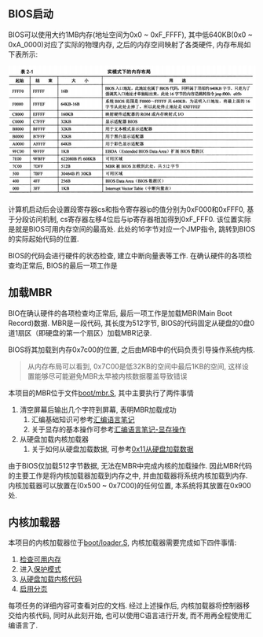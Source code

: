 BIOS启动
-------------

BIOS可以使用大约1MB内存(地址空间为0x0 ~ 0xF_FFFF), 其中低640KB(0x0 ~ 0xA_0000)对应了实际的物理内存, 之后的内存空间映射了各类硬件, 内存布局如下表所示:

![实模式内存布局](images/实模式内存布局.jpg)

计算机启动后会设置段寄存器cs和指令寄存器ip的值分别为0xF000和0xFFF0, 基于分段访问机制, cs寄存器左移4位后与ip寄存器相加得到0xF_FFF0. 该位置实际是就是BIOS可用内存空间的最高处. 此处的16字节对应一个JMP指令, 跳转到BIOS的实际起始代码的位置.
 
BIOS的代码会进行硬件的状态检查, 建立中断向量表等工作.  在确认硬件的各项检查均正常后, BIOS的最后一项工作是


加载MBR
-------------

BIO在确认硬件的各项检查均正常后, 最后一项工作是加载MBR(Main Boot Record)数据.  MBR是一段代码, 其长度为512字节, BIOS的代码固定从硬盘的0盘0道1扇区（即硬盘的第一个扇区）加载MBR记录.

BIOS将其加载到内存0x7c00的位置, 之后由MRB中的代码负责引导操作系统内核. 

> 从内存布局可以看到, 0x7C00是低32KB的空间中最后1KB的空间, 这样设置能够尽可能避免MBR太早被内核数据覆盖导致错误

本项目的MBR位于文件[boot/mbr.S](../boot/mbr.S), 其中主要执行了两件事情

1. 清空屏幕后输出几个字符到屏幕, 表明MBR加载成功
   1. 汇编基础知识可参考[汇编语言笔记](https://lizec.top/2017/12/05/%E6%B1%87%E7%BC%96%E8%AF%AD%E8%A8%80%E7%AC%94%E8%AE%B0/)
   2. 关于显存的基本操作可参考[汇编语言笔记-显存操作](https://lizec.top/2017/12/05/%E6%B1%87%E7%BC%96%E8%AF%AD%E8%A8%80%E7%AC%94%E8%AE%B0/#%E6%98%BE%E5%AD%98%E6%93%8D%E4%BD%9C)
2. 从硬盘加载内核加载器
   1. 关于如何从硬盘加载数据, 可参考[0x11从硬盘加载数据](https://www.kn0sky.com/?p=42#%E7%A1%AC%E7%9B%98%E7%AE%80%E4%BB%8B)


由于BIOS仅加载512字节数据, 无法在MBR中完成内核的加载操作. 因此MBR代码的主要工作是将内核加载器加载到内存之中, 并由加载器将系统内核加载到内存. 内核加载器可以放置在(0x500 ~ 0x7C00)的任何位置, 本系统将其放置在0x900处.



内核加载器
--------------

本项目的内核加载器位于[boot/loader.S](../boot/loader.S), 内核加载器需要完成如下四件事情:

1. [检查可用内存](https://www.kn0sky.com/?p=44#%E5%AE%9E%E7%8E%B0%E8%8E%B7%E5%8F%96%E7%89%A9%E7%90%86%E5%86%85%E5%AD%98%E5%AE%B9%E9%87%8F)
2. 进入[保护模式](0x12保护模式.md)
3. [从硬盘加载内核代码]((https://www.kn0sky.com/?p=42#%E7%A1%AC%E7%9B%98%E7%AE%80%E4%BB%8B))
4. [启用分页](0x14内存分页.md) 

每项任务的详细内容可查看对应的文档. 经过上述操作后, 内核加载器将控制器移交给内核代码, 同时从此刻开始, 也可以使用C语言进行开发, 而不用再全程使用汇编语言了.